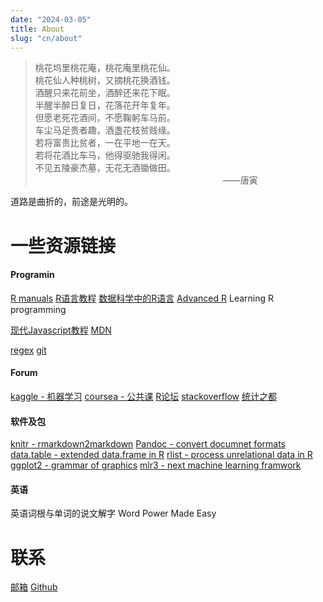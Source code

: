 ```yaml
---
date: "2024-03-05"
title: About
slug: "cn/about"
---
```



>桃花坞里桃花庵，桃花庵里桃花仙。  
>桃花仙人种桃树，又摘桃花换酒钱。   
>酒醒只来花前坐，酒醉还来花下眠。  
>半醒半醉日复日，花落花开年复年。  
>但愿老死花酒间，不愿鞠躬车马前。    
>车尘马足贵者趣，酒盏花枝贫贱缘。   
>若将富贵比贫者，一在平地一在天。    
>若将花酒比车马，他得驱驰我得闲。   
>不见五陵豪杰墓，无花无酒锄做田。     
><span style="padding-left:300px">——唐寅</span>

道路是曲折的，前途是光明的。

# 一些资源链接

#### Programin

[R manuals](https://rstudio.github.io/r-manuals/)
[R语言教程](https://www.math.pku.edu.cn/teachers/lidf/)
[数据科学中的R语言](https://bookdown.org/wangminjie/R4DS/)
[Advanced R](https://adv-r.hadley.nz/)
Learning R programming
  
[现代Javascript教程](https://zh.javascript.info/)
[MDN](https://developer.mozilla.org/zh-CN/)
  
[regex](https://deerchao.cn/tutorials/regex/regex.htm)
[git](https://git-scm.com/book/zh/v2)

#### Forum

[kaggle - 机器学习](https://www.kaggle.com/)
[coursea - 公共课](https://www.coursera.org/)
[R论坛](https://www.r-bloggers.com/)
[stackoverflow](https://stackoverflow.com/)
[统计之都](https://cosx.org/)

#### 软件及包

[knitr - rmarkdown2markdown](https://yihui.org/knitr/)
[Pandoc - convert documnet formats](https://pandoc.org/)
[data.table - extended data.frame in R](https://github.com/Rdatatable/data.table)
[rlist - process unrelational data in R](http://renkun-ken.github.io/rlist-tutorial/)
[ggplot2 - grammar of graphics](https://ggplot2-book.org/)
[mlr3 - next machine learning framwork](https://mlr3.mlr-org.com/)

#### 英语

英语词根与单词的说文解字
Word Power Made Easy

# 联系

[邮箱](send2cw@139.com)
[Github](https://github.com/snowGlint)
